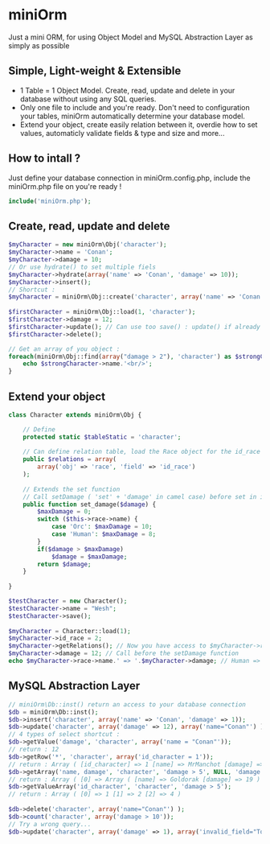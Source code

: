 miniOrm
=======
Just a mini ORM, for using Object Model and MySQL Abstraction Layer as simply as possible

Simple, Light-weight & Extensible
--------
+ 1 Table = 1 Object Model. Create, read, update and delete in your database without using any SQL queries. 
+ Only one file to include and you're ready. Don't need to configuration your tables, miniOrm automatically determine your database model. 
+ Extend your object, create easily relation between it, overdie how to set values, automaticly validate fields & type and size and more... 

How to intall ?
--------
Just define your database connection in miniOrm.config.php, include the miniOrm.php file on you're ready !

```php
include('miniOrm.php');
```

Create, read, update and delete
--------

```php
$myCharacter = new miniOrm\Obj('character');
$myCharacter->name = 'Conan';
$myCharacter->damage = 10;
// Or use hydrate() to set multiple fiels
$myCharacter->hydrate(array('name' => 'Conan', 'damage' => 10));
$myCharacter->insert();
// Shortcut :
$myCharacter = miniOrm\Obj::create('character', array('name' => 'Conan', 'damage' => 10));
 
$firstCharacter = miniOrm\Obj::load(1, 'character');
$firstCharacter->damage = 12;
$firstCharacter->update(); // Can use too save() : update() if already exist, else insert()
$firstCharacter->delete();

// Get an array of you object :
foreach(miniOrm\Obj::find(array("damage > 2"), 'character') as $strongCharacter) {
	echo $strongCharacter->name.'<br/>';
}
```

Extend your object
--------

```php
class Character extends miniOrm\Obj {

	// Define
	protected static $tableStatic = 'character';
     
    // Can define relation table, load the Race object for the id_race field
    public $relations = array(
        array('obj' => 'race', 'field' => 'id_race')
    );
 
    // Extends the set function
    // Call setDamage ( 'set' + 'damage' in camel case) before set in in the object
    public function set_damage($damage) {
        $maxDamage = 0;
        switch ($this->race->name) {
            case 'Orc': $maxDamage = 10;
            case 'Human': $maxDamage = 8;
        }
        if($damage > $maxDamage)
        	$damage = $maxDamage;
        return $damage;
    }
     
}

$testCharacter = new Character();
$testCharacter->name = "Wesh";
$testCharacter->save();
 
$myCharacter = Character::load(1);
$myCharacter->id_race = 2;
$myCharacter->getRelations(); // Now you have access to $myCharacter->race as an Obj
$myCharacter->damage = 12; // Call before the setDamage function
echo $myCharacter->race->name.' => '.$myCharacter->damage; // Human => 8
```

MySQL Abstraction Layer
--------

```php
// miniOrm\Db::inst() return an access to your database connection
$db = miniOrm\Db::inst();
$db->insert('character', array('name' => 'Conan', 'damage' => 1));
$db->update('character', array('damage' => 12), array('name="Conan"') );
// 4 types of select shortcut :
$db->getValue('damage', 'character', array('name = "Conan"'));
// return : 12
$db->getRow('*', 'character', array('id_character = 1'));
// return : Array ( [id_character] => 1 [name] => MrManchot [damage] => 10 )
$db->getArray('name, damage', 'character', 'damage > 5', NULL, 'damage DESC', '0,2');
// return : Array ( [0] => Array ( [name] => Goldorak [damage] => 19 ) [1] => Array (...
$db->getValueArray('id_character', 'character', 'damage > 5');
// return : Array ( [0] => 1 [1] => 2 [2] => 4 )
 
$db->delete('character', array('name="Conan"') );
$db->count('character', array('damage > 10'));
// Try a wrong query...
$db->update('character', array('damage' => 1), array('invalid_field="Toto"') );
```
